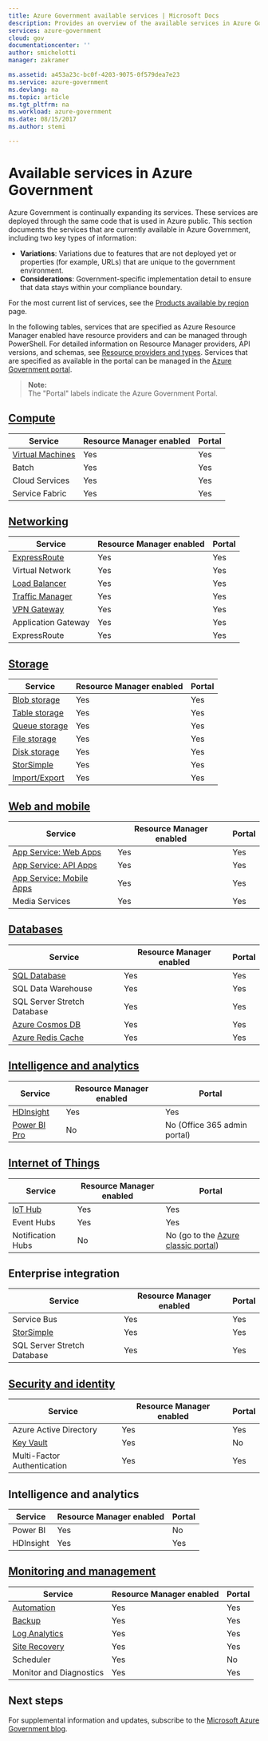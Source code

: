 ```yaml
---
title: Azure Government available services | Microsoft Docs
description: Provides an overview of the available services in Azure Government
services: azure-government
cloud: gov
documentationcenter: ''
author: smichelotti
manager: zakramer

ms.assetid: a453a23c-bc0f-4203-9075-0f579dea7e23
ms.service: azure-government
ms.devlang: na
ms.topic: article
ms.tgt_pltfrm: na
ms.workload: azure-government
ms.date: 08/15/2017
ms.author: stemi

---
```

# Available services in Azure Government
Azure Government is continually expanding its services. These services are deployed through the same code that is used in Azure public. This section documents the services that are currently available in Azure Government, including two key types of information:

* **Variations**: Variations due to features that are not deployed yet or properties (for example, URLs) that are unique to the government environment.  
* **Considerations**: Government-specific implementation detail to ensure that data stays within your compliance boundary.

For the most current list of services, see the [Products available by region](https://azure.microsoft.com/regions/services/) page. 

In the following tables, services that are specified as Azure Resource Manager enabled have resource providers and can be managed through PowerShell. For detailed information on Resource Manager providers, API versions, and schemas, see [Resource providers and types](../azure-resource-manager/resource-manager-supported-services.md). Services that are specified as available in the portal can be managed in the [Azure Government portal](https://portal.azure.us/). 
>  **Note:**  
> The "Portal" labels indicate the Azure Government Portal.


## [Compute](documentation-government-compute.md)

| Service | Resource Manager enabled | Portal |
| --- | --- | --- |
| [Virtual Machines](documentation-government-compute.md#virtual-machines) | Yes | Yes |
| Batch | Yes | Yes |
| Cloud Services | Yes | Yes |
| Service Fabric | Yes | Yes |


## [Networking](documentation-government-networking.md)

| Service | Resource Manager enabled | Portal |
| --- | --- | --- |
| [ExpressRoute](documentation-government-networking.md#expressroute-private-connectivity) | Yes | Yes |
| Virtual Network | Yes | Yes |
| [Load Balancer](documentation-government-networking.md#support-for-load-balancer) | Yes | Yes |
| [Traffic Manager](documentation-government-networking.md#support-for-traffic-manger) | Yes | Yes |
| [VPN Gateway](documentation-government-networking.md#support-for-vpn-gateway) | Yes | Yes |
| Application Gateway | Yes | Yes |
| ExpressRoute | Yes | Yes |



## [Storage](documentation-government-services-storage.md)

| Service | Resource Manager enabled | Portal |
| --- | --- | --- |
| [Blob storage](documentation-government-services-storage.md#azure-storage) | Yes | Yes |
| [Table storage](documentation-government-services-storage.md#azure-storage) | Yes | Yes |
| [Queue storage](documentation-government-services-storage.md#azure-storage) | Yes | Yes |
| [File storage](documentation-government-services-storage.md#azure-storage) | Yes | Yes |
| [Disk storage](documentation-government-services-storage.md#azure-storage) | Yes | Yes |
| [StorSimple](documentation-government-services-storage.md) | Yes | Yes |
| [Import/Export](documentation-government-services-storage.md#azure-importexport) | Yes | Yes |



## [Web and mobile](documentation-government-services-webandmobile.md)

| Service | Resource Manager enabled | Portal |
| --- | --- | --- |
| [App Service: Web Apps](documentation-government-services-webandmobile.md#app-services) | Yes | Yes |
| [App Service: API Apps](documentation-government-services-webandmobile.md#app-services) | Yes | Yes |
| [App Service: Mobile Apps](documentation-government-services-webandmobile.md#app-services) | Yes | Yes |
| Media Services | Yes | Yes |


## [Databases](documentation-government-services-database.md)

| Service | Resource Manager enabled | Portal |
| --- | --- | --- |
| [SQL Database](documentation-government-services-database.md#sql-database) | Yes | Yes |
| SQL Data Warehouse | Yes | Yes |
| SQL Server Stretch Database | Yes | Yes |
| [Azure Cosmos DB](documentation-government-services-database.md#azure-cosmos-db) | Yes | Yes |
| [Azure Redis Cache](documentation-government-services-database.md#azure-redis-cache) | Yes | Yes |


## [Intelligence and analytics](documentation-government-services-intelligenceandanalytics.md)

| Service | Resource Manager enabled | Portal |
| --- | --- | --- |
| [HDInsight](documentation-government-services-intelligenceandanalytics.md) | Yes | Yes |
| [Power BI Pro](documentation-government-services-intelligenceandanalytics.md) | No | No (Office 365 admin portal) |


## [Internet of Things](documentation-government-services-iot-hub.md)

| Service | Resource Manager enabled | Portal |
| --- | --- | --- |
| [IoT Hub](documentation-government-services-iot-hub.md#azure-iot-hub) | Yes | Yes |
| Event Hubs | Yes | Yes |
| Notification Hubs | No | No (go to the [Azure classic portal](https://manage.windowsazure.us/)) |


## Enterprise integration

| Service | Resource Manager enabled | Portal |
| --- | --- | --- |
| Service Bus | Yes | Yes |
| [StorSimple](documentation-government-services-storage.md) | Yes | Yes |
| SQL Server Stretch Database | Yes | Yes |



## [Security and identity](documentation-government-services-securityandidentity.md)

| Service | Resource Manager enabled | Portal |
| --- | --- | --- |
| Azure Active Directory | Yes | Yes |
| [Key Vault](documentation-government-services-securityandidentity.md#key-vault) | Yes | No |
| Multi-Factor Authentication | Yes | Yes |


## Intelligence and analytics

| Service | Resource Manager enabled | Portal |
| --- | --- | --- |
| Power BI | Yes | No |
| HDInsight | Yes | Yes |



## [Monitoring and management](documentation-government-services-monitoringandmanagement.md)

| Service | Resource Manager enabled | Portal |
| --- | --- | --- |
| [Automation](documentation-government-services-monitoringandmanagement.md#automation) | Yes | Yes |
| [Backup](documentation-government-services-backup.md) | Yes | Yes |
| [Log Analytics](documentation-government-services-monitoringandmanagement.md#log-analytics) | Yes | Yes |
| [Site Recovery](documentation-government-services-monitoringandmanagement.md#site-recovery) | Yes | Yes |
| Scheduler | Yes | No |
| Monitor and Diagnostics | Yes | Yes |




## Next steps
For supplemental information and updates, subscribe to the [Microsoft Azure Government blog](https://blogs.msdn.microsoft.com/azuregov/).

